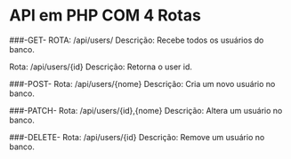 # **API em PHP COM 4 Rotas**


###-GET-
ROTA: /api/users/ 
Descrição: Recebe todos os usuários do banco.

Rota: /api/users/{id}
Descrição: Retorna o user id.

###-POST-
Rota: /api/users/{nome}
Descrição: Cria um novo usuário no banco.

###-PATCH-
Rota: /api/users/{id},{nome}
Descrição: Altera um usuário no banco.

###-DELETE-
Rota: /api/users/{id}
Descrição: Remove um usuário no banco.
